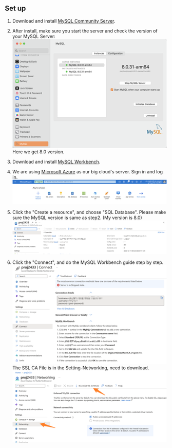 ## Set up
1) Download and install [MySQL Community Server](https://dev.mysql.com/downloads/mysql/).

2) After install, make sure you start the server and check the version of your MySQL Server:
![Image text](images/mysql_server.png)
Here we get 8.0 version.

3) Download and install [MySQL Workbench](https://dev.mysql.com/downloads/workbench/).

4) We are using [Microsoft Azure](https://azure.microsoft.com/en-us/) as our big cloud's server. Sign in and log in.
![Image text](images/ms_azure.png)

5) Click the "Create a resource", and choose "SQL Database". Please make sure the MySQL version is same as step2. (My version is 8.0)
![Image text](images/ms_azure_overview.png)

6) Click the "Connect", and do the MySQL Workbench guide step by step.
![Image text](images/ms_azure_connection.png)
The SSL CA File is in the Setting-Networking, need to download.
![Image text](images/ms_azure_networking.png)